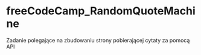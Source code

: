 # freeCodeCamp_RandomQuoteMachine
Zadanie polegające na zbudowaniu strony pobierającej cytaty za pomocą API
